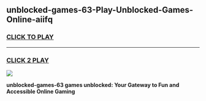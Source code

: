 
## unblocked-games-63-Play-Unblocked-Games-Online-aiifq
<h3>
<a href="https://premium76.site?title=unblocked-games-63&ref=25A">CLICK TO PLAY</a></h3>
<hr>

<h3>
<a href="https://premium76.site?title=unblocked-games-63&ref=25A">CLICK 2 PLAY</a>
  
</h3>

<a href="https://premium76.site?title=unblocked-games-63&ref=25A"><img src="https://clearcache.store/games.png"></a>


**unblocked-games-63 games unblocked: Your Gateway to Fun and Accessible Online Gaming**
